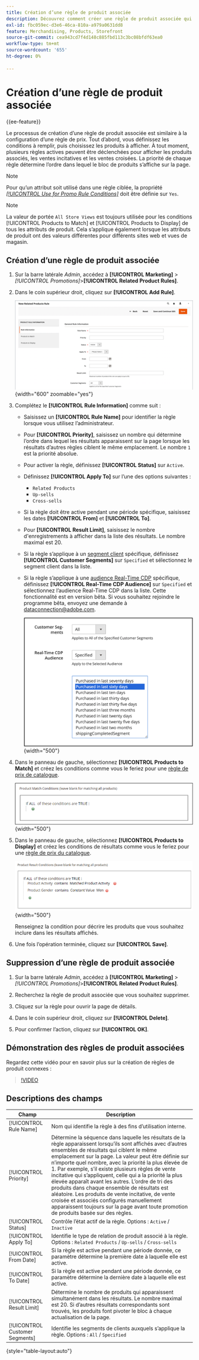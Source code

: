 ```yaml
---
title: Création d’une règle de produit associée
description: Découvrez comment créer une règle de produit associée qui peut être déclenchée pour afficher les produits associés, les ventes incitatives et les ventes croisées.
exl-id: fbc059ec-d3e6-46ca-810a-a979a0631dd8
feature: Merchandising, Products, Storefront
source-git-commit: cea943cd7f4d148c885fbd113c3bc08bfdf63ea0
workflow-type: tm+mt
source-wordcount: '655'
ht-degree: 0%

---
```


# Création d’une règle de produit associée

{{ee-feature}}

Le processus de création d’une règle de produit associée est similaire à la configuration d’une règle de prix. Tout d’abord, vous définissez les conditions à remplir, puis choisissez les produits à afficher. À tout moment, plusieurs règles actives peuvent être déclenchées pour afficher les produits associés, les ventes incitatives et les ventes croisées. La priorité de chaque règle détermine l’ordre dans lequel le bloc de produits s’affiche sur la page.

>[!NOTE]
>
>Pour qu’un attribut soit utilisé dans une règle ciblée, la propriété [_[!UICONTROL Use for Promo Rule Conditions]_](../catalog/product-attributes.md) doit être définie sur `Yes`.

>[!NOTE]
>
>La valeur de portée `All Store Views` est toujours utilisée pour les conditions [!UICONTROL Products to Match] et [!UICONTROL Products to Display] de tous les attributs de produit. Cela s’applique également lorsque les attributs de produit ont des valeurs différentes pour différents sites web et vues de magasin.

## Création d’une règle de produit associée

1. Sur la barre latérale _Admin_, accédez à **[!UICONTROL Marketing]** > _[!UICONTROL Promotions]_>**[!UICONTROL Related Product Rules]**.

1. Dans le coin supérieur droit, cliquez sur **[!UICONTROL Add Rule]**.

   ![Règle de produits associés - information](./assets/catalog-related-products-rule-information.png){width="600" zoomable="yes"}

1. Complétez le **[!UICONTROL Rule Information]** comme suit :

   - Saisissez un **[!UICONTROL Rule Name]** pour identifier la règle lorsque vous utilisez l’administrateur.

   - Pour **[!UICONTROL Priority]**, saisissez un nombre qui détermine l’ordre dans lequel les résultats apparaissent sur la page lorsque les résultats d’autres règles ciblent le même emplacement. Le nombre `1` est la priorité absolue.

   - Pour activer la règle, définissez **[!UICONTROL Status]** sur `Active`.

   - Définissez **[!UICONTROL Apply To]** sur l’une des options suivantes :

      - `Related Products`
      - `Up-sells`
      - `Cross-sells`

   - Si la règle doit être active pendant une période spécifique, saisissez les dates **[!UICONTROL From]** et **[!UICONTROL To]**.

   - Pour **[!UICONTROL Result Limit]**, saisissez le nombre d&#39;enregistrements à afficher dans la liste des résultats. Le nombre maximal est 20.

   - Si la règle s’applique à un [segment client](../customers/customer-segments.md) spécifique, définissez **[!UICONTROL Customer Segments]** sur `Specified` et sélectionnez le segment client dans la liste.

   - Si la règle s’applique à une [audience Real-Time CDP](../customers/audience-activation.md) spécifique, définissez **[!UICONTROL Real-Time CDP Audience]** sur `Specified` et sélectionnez l’audience Real-Time CDP dans la liste. Cette fonctionnalité est en version bêta. Si vous souhaitez rejoindre le programme bêta, envoyez une demande à [dataconnection@adobe.com](mailto:dataconnection@adobe.com).

     ![Règle de produits associés - Audience Real-Time CDP](./assets/rtcdp-related-products.png){width="500"}

1. Dans le panneau de gauche, sélectionnez **[!UICONTROL Products to Match]** et créez les conditions comme vous le feriez pour une [règle de prix de catalogue](price-rules-catalog.md).

   ![Règle de produits associés - produits à faire correspondre](./assets/catalog-related-products-match.png){width="500"}

1. Dans le panneau de gauche, sélectionnez **[!UICONTROL Products to Display]** et créez les conditions de résultats comme vous le feriez pour une [règle de prix du catalogue](price-rules-catalog.md).

   ![Règle de produits associés - produits à afficher](./assets/catalog-related-products-to-display.png){width="500"}

   Renseignez la condition pour décrire les produits que vous souhaitez inclure dans les résultats affichés.

1. Une fois l’opération terminée, cliquez sur **[!UICONTROL Save]**.

## Suppression d’une règle de produit associée

1. Sur la barre latérale _Admin_, accédez à **[!UICONTROL Marketing]** > _[!UICONTROL Promotions]_>**[!UICONTROL Related Product Rules]**.

1. Recherchez la règle de produit associée que vous souhaitez supprimer.

1. Cliquez sur la règle pour ouvrir la page de détails.

1. Dans le coin supérieur droit, cliquez sur **[!UICONTROL Delete]**.

1. Pour confirmer l’action, cliquez sur **[!UICONTROL OK]**.

## Démonstration des règles de produit associées

Regardez cette vidéo pour en savoir plus sur la création de règles de produit connexes :

>[!VIDEO](https://video.tv.adobe.com/v/3411062?quality=12&learn=on&captions=fre_fr)

## Descriptions des champs

| Champ | Description |
|--- |--- |
| [!UICONTROL Rule Name] | Nom qui identifie la règle à des fins d’utilisation interne. |
| [!UICONTROL Priority] | Détermine la séquence dans laquelle les résultats de la règle apparaissent lorsqu’ils sont affichés avec d’autres ensembles de résultats qui ciblent le même emplacement sur la page. La valeur peut être définie sur n’importe quel nombre, avec la priorité la plus élevée de 1. Par exemple, s’il existe plusieurs règles de vente incitative qui s’appliquent, celle qui a la priorité la plus élevée apparaît avant les autres. L’ordre de tri des produits dans chaque ensemble de résultats est aléatoire. Les produits de vente incitative, de vente croisée et associés configurés manuellement apparaissent toujours sur la page avant toute promotion de produits basée sur des règles. |
| [!UICONTROL Status] | Contrôle l’état actif de la règle. Options : `Active` / `Inactive` |
| [!UICONTROL Apply To] | Identifie le type de relation de produit associé à la règle. Options : `Related Products` / `Up-sells` / `Cross-sells` |
| [!UICONTROL From Date] | Si la règle est active pendant une période donnée, ce paramètre détermine la première date à laquelle elle est active. |
| [!UICONTROL To Date] | Si la règle est active pendant une période donnée, ce paramètre détermine la dernière date à laquelle elle est active. |
| [!UICONTROL Result Limit] | Détermine le nombre de produits qui apparaissent simultanément dans les résultats. Le nombre maximal est 20. Si d’autres résultats correspondants sont trouvés, les produits font pivoter le bloc à chaque actualisation de la page. |
| [!UICONTROL Customer Segments] | Identifie les segments de clients auxquels s’applique la règle. Options : `All` / `Specified` |

{style="table-layout:auto"}
